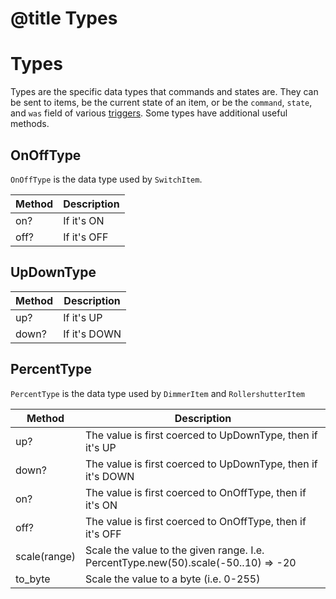 # @title Types

# Types
Types are the specific data types that commands and states are. They can be 
sent to items, be the current state of an item, or be the `command`, `state`,
and `was` field of various [triggers](execution/run). Some types have
additional useful methods.

## OnOffType

`OnOffType` is the data type used by `SwitchItem`.

| Method | Description |
| ------ | ----------- |
| on?    | If it's ON  |
| off?   | If it's OFF |

## UpDownType

| Method | Description  |
| ------ | ------------ |
| up?    | If it's UP   |
| down?  | If it's DOWN |

## PercentType

`PercentType` is the data type used by `DimmerItem` and `RollershutterItem`

| Method       | Description                                                                        |
| ------------ | ---------------------------------------------------------------------------------- |
| up?          | The value is first coerced to UpDownType, then if it's UP                          |
| down?        | The value is first coerced to UpDownType, then if it's DOWN                        |
| on?          | The value is first coerced to OnOffType, then if it's ON                           |
| off?         | The value is first coerced to OnOffType, then if it's OFF                          |
| scale(range) | Scale the value to the given range. I.e. PercentType.new(50).scale(-50..10) => -20 |
| to_byte      | Scale the value to a byte (i.e. 0-255)                                             |
